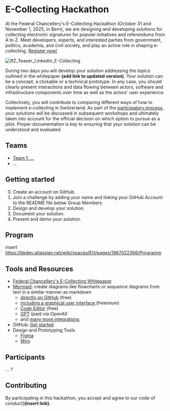 # E-Collecting Hackathon
At the Federal Chancellery's E-Collecting Hackathon (October 31 and November 1, 2025, in Bern), we are designing and developing solutions for collecting electronic signatures for popular initiatives and referendums from A to Z. Meet developers, experts, and interested parties from government, politics, academia, and civil society, and play an active role in shaping e-collecting. [Register now!](https://findmind.ch/c/hackathon-registration)

![RZ_Teaser_Linkedin_E-Collecting](https://github.com/user-attachments/assets/ffa93f97-0f16-4abb-80ea-1d5dff9d4eba)

During two days you will develop your solution addressing the topics outlined in the whitepaper **(add link to updated version)**. Your solution can be a concept, a clickable or a technical prototype. In any case, you should clearly present interactions and data flowing between actors, software and infrastructure components over time as well as the actors' user experience. 

Collectively, you will contribute to comparing different ways of how to implement e-collecting in Switzerland. As part of the [participatory process](https://www.bk.admin.ch/bk/de/home/politische-rechte/e-collecting/partizipativer_prozess.html), your solutions will be discussed in subsequent workshops and ultimately taken into account for the official decision on which option to pursue as a pilot. Proper documentation is key to ensuring that your solution can be understood and evaluated.

## Teams

- [Team 1: ...](https://github.com/swiss/e-collecting-hackathon-team1/)
- ...

## Getting started

0. Create an account on GitHub.
1. Join a challenge by adding your name and linking your GitHub Account to the README file below Group Members
2. Design and develop your solution.
3. Document your solution.
4. Present and demo your solution.


## Program

insert https://bkdev.atlassian.net/wiki/spaces/EH/pages/1867022366/Programm

## Tools and Resources

- [Federal Chancellery's E-Collecting Whitepaper](https://www.bk.admin.ch/dam/bk/de/dokumente/pore/E-Collecting/hackathon2025/E-Collecting%20Hackathon%20Whitepaper%20DE%20V0.1.pdf.download.pdf/E-Collecting%20Hackathon%20Whitepaper%20DE%20V0.1.pdf)
- [Mermaid](https://mermaid.js.org/ ): create diagrams like flowcharts or sequence diagrams from text in a similar manner as markdown 
	-  [directly on GitHub](https://github.blog/developer-skills/github/include-diagrams-markdown-files-mermaid/) (free)
  -  [including a graphical user interface ](https://www.mermaidchart.com) (freemium)
  -  [Code Editor](https://mermaid.live/) (free)
  -  [GPT](https://chatgpt.com/g/g-684cc36f30208191b21383b88650a45d-mermaid-chart-diagrams-and-charts) (paid via OpenAI)
  -  and [many more integrations](https://mermaid.js.org/ecosystem/integrations-community.html)
- GitHub: [Get started](https://docs.github.com/en/get-started/start-your-journey/hello-world)
- Design and Prototyping Tools
	- [Figma](https://www.figma.com/)
 	- [Miro](https://miro.com/)

## Participants

... ?

## Contributing

By participating in this hackathon, you accept and agree to our code of conduct]**(insert link).**
